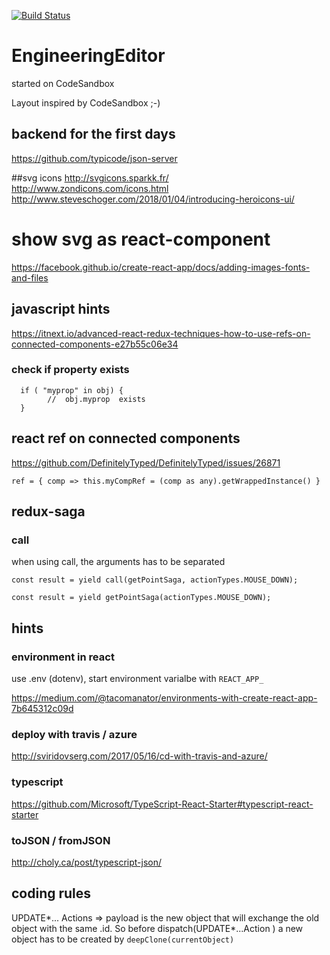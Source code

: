 [![Build Status](https://travis-ci.org/ReneCode/EngineeringEditor.svg?branch=master)](https://travis-ci.org/ReneCode/EngineeringEditor)

# EngineeringEditor

started on CodeSandbox

Layout inspired by CodeSandbox ;-)

## backend for the first days

https://github.com/typicode/json-server

##svg icons
http://svgicons.sparkk.fr/
http://www.zondicons.com/icons.html
http://www.steveschoger.com/2018/01/04/introducing-heroicons-ui/

# show svg as react-component

https://facebook.github.io/create-react-app/docs/adding-images-fonts-and-files

## javascript hints

https://itnext.io/advanced-react-redux-techniques-how-to-use-refs-on-connected-components-e27b55c06e34

### check if property exists

```
  if ( "myprop" in obj) {
        //  obj.myprop  exists
  }
```

## react ref on connected components

https://github.com/DefinitelyTyped/DefinitelyTyped/issues/26871

    ref = { comp => this.myCompRef = (comp as any).getWrappedInstance() }

## redux-saga

### call

when using call, the arguments has to be separated

```
const result = yield call(getPointSaga, actionTypes.MOUSE_DOWN);

const result = yield getPointSaga(actionTypes.MOUSE_DOWN);
```

## hints

### environment in react

use .env (dotenv),
start environment varialbe with `REACT_APP_`

https://medium.com/@tacomanator/environments-with-create-react-app-7b645312c09d

### deploy with travis / azure

http://sviridovserg.com/2017/05/16/cd-with-travis-and-azure/

### typescript

https://github.com/Microsoft/TypeScript-React-Starter#typescript-react-starter

### toJSON / fromJSON

http://choly.ca/post/typescript-json/

## coding rules

UPDATE*... Actions => payload is the new object that will exchange the old object with the same .id.
So before dispatch(UPDATE*...Action ) a new object has to be created by `deepClone(currentObject)`
